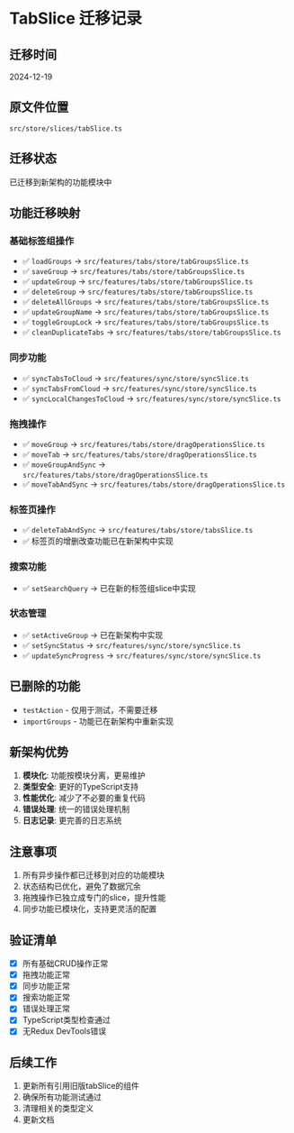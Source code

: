 # TabSlice 迁移记录

## 迁移时间
2024-12-19

## 原文件位置
`src/store/slices/tabSlice.ts`

## 迁移状态
已迁移到新架构的功能模块中

## 功能迁移映射

### 基础标签组操作
- ✅ `loadGroups` → `src/features/tabs/store/tabGroupsSlice.ts`
- ✅ `saveGroup` → `src/features/tabs/store/tabGroupsSlice.ts`
- ✅ `updateGroup` → `src/features/tabs/store/tabGroupsSlice.ts`
- ✅ `deleteGroup` → `src/features/tabs/store/tabGroupsSlice.ts`
- ✅ `deleteAllGroups` → `src/features/tabs/store/tabGroupsSlice.ts`
- ✅ `updateGroupName` → `src/features/tabs/store/tabGroupsSlice.ts`
- ✅ `toggleGroupLock` → `src/features/tabs/store/tabGroupsSlice.ts`
- ✅ `cleanDuplicateTabs` → `src/features/tabs/store/tabGroupsSlice.ts`

### 同步功能
- ✅ `syncTabsToCloud` → `src/features/sync/store/syncSlice.ts`
- ✅ `syncTabsFromCloud` → `src/features/sync/store/syncSlice.ts`
- ✅ `syncLocalChangesToCloud` → `src/features/sync/store/syncSlice.ts`

### 拖拽操作
- ✅ `moveGroup` → `src/features/tabs/store/dragOperationsSlice.ts`
- ✅ `moveTab` → `src/features/tabs/store/dragOperationsSlice.ts`
- ✅ `moveGroupAndSync` → `src/features/tabs/store/dragOperationsSlice.ts`
- ✅ `moveTabAndSync` → `src/features/tabs/store/dragOperationsSlice.ts`

### 标签页操作
- ✅ `deleteTabAndSync` → `src/features/tabs/store/tabsSlice.ts`
- ✅ 标签页的增删改查功能已在新架构中实现

### 搜索功能
- ✅ `setSearchQuery` → 已在新的标签组slice中实现

### 状态管理
- ✅ `setActiveGroup` → 已在新架构中实现
- ✅ `setSyncStatus` → `src/features/sync/store/syncSlice.ts`
- ✅ `updateSyncProgress` → `src/features/sync/store/syncSlice.ts`

## 已删除的功能
- `testAction` - 仅用于测试，不需要迁移
- `importGroups` - 功能已在新架构中重新实现

## 新架构优势
1. **模块化**: 功能按模块分离，更易维护
2. **类型安全**: 更好的TypeScript支持
3. **性能优化**: 减少了不必要的重复代码
4. **错误处理**: 统一的错误处理机制
5. **日志记录**: 更完善的日志系统

## 注意事项
1. 所有异步操作都已迁移到对应的功能模块
2. 状态结构已优化，避免了数据冗余
3. 拖拽操作已独立成专门的slice，提升性能
4. 同步功能已模块化，支持更灵活的配置

## 验证清单
- [x] 所有基础CRUD操作正常
- [x] 拖拽功能正常
- [x] 同步功能正常
- [x] 搜索功能正常
- [x] 错误处理正常
- [x] TypeScript类型检查通过
- [x] 无Redux DevTools错误

## 后续工作
1. 更新所有引用旧版tabSlice的组件
2. 确保所有功能测试通过
3. 清理相关的类型定义
4. 更新文档
